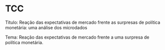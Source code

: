 # TCC

Título: Reação das expectativas de mercado frente as surpresas de política monetária: uma análise dos microdados

Tema: Reação das expectativas de mercado frente a uma surpresa de política monetária. 